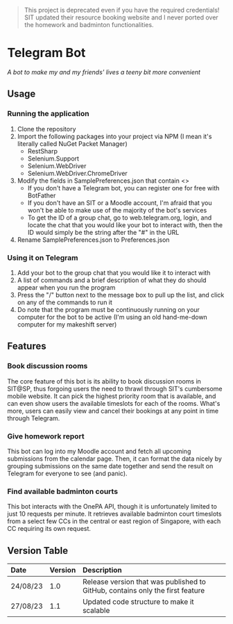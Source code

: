 > This project is deprecated even if you have the required credentials! SIT updated their resource booking website and I never ported over the homework and badminton functionalities.

# Telegram Bot
*A bot to make my and my friends' lives a teeny bit more convenient*

## Usage

### Running the application

1. Clone the repository 
2. Import the following packages into your project via NPM (I mean it's literally called NuGet Packet Manager)
    - RestSharp
    - Selenium.Support
    - Selenium.WebDriver
    - Selenium.WebDriver.ChromeDriver
3. Modify the fields in SamplePreferences.json that contain <> 
    - If you don't have a Telegram bot, you can register one for free with BotFather
    - If you don't have an SIT or a Moodle account, I'm afraid that you won't be able to make use of the majority of the bot's services
    - To get the ID of a group chat, go to web.telegram.org, login, and locate the chat that you would like your bot to interact with, then the ID would simply be the string after the "#" in the URL
4. Rename SamplePreferences.json to Preferences.json

### Using it on Telegram

1. Add your bot to the group chat that you would like it to interact with
2. A list of commands and a brief description of what they do should appear when you run the program
3. Press the "/" button next to the message box to pull up the list, and click on any of the commands to run it
4. Do note that the program must be continuously running on your computer for the bot to be active (I'm using an old hand-me-down computer for my makeshift server)

## Features

### Book discussion rooms

The core feature of this bot is its ability to book discussion rooms in SIT@SP, thus forgoing users the need to thrawl through SIT's cumbersome mobile website. It can pick the highest priority room that is available, and can even show users the available timeslots for each of the rooms. What's more, users can easily view and cancel their bookings at any point in time through Telegram.

### Give homework report

This bot can log into my Moodle account and fetch all upcoming submissions from the calendar page. Then, it can format the data nicely by grouping submissions on the same date together and send the result on Telegram for everyone to see (and panic).

### Find available badminton courts

This bot interacts with the OnePA API, though it is unfortunately limited to just 10 requests per minute. It retrieves available badminton court timeslots from a select few CCs in the central or east region of Singapore, with each CC requiring its own request.

## Version Table

| Date | Version | Description |
| :--- | :------ | :--------- |
| 24/08/23 | 1.0 | Release version that was published to GitHub, contains only the first feature
| 27/08/23 | 1.1 | Updated code structure to make it scalable |
